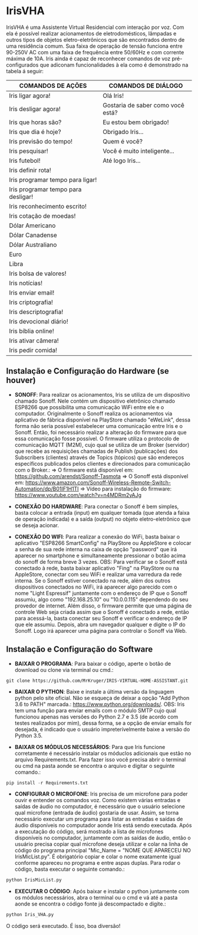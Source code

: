 # IrisVHA

IrisVHA é uma Assistente Virtual Residencial com interação por voz. Com ela é possível realizar acionamentos de eletrodomésticos, lâmpadas e outros tipos de objetos eletro-eletrônicos que são encontrados dentro de uma residência comum. Sua faixa de operação de tensão funciona entre 90-250V AC com uma faixa de frequência entre 50/60Hz e com corrente máxima de 10A. Iris ainda é capaz de reconhecer comandos de voz pré-configurados que adiconam funcionalidades à ela como é demonstrado na tabela á seguir:

COMANDOS DE AÇÕES                     | COMANDOS DE DIÁLOGO     
------------------------------------- | -------------------------------------
Iris ligar agora!                     | Olá Iris!                            
Iris desligar agora!                  | Gostaria de saber como você está?     
Iris que horas são?                   | Eu estou bem obrigado!                 
Iris que dia é hoje?                  | Obrigado Iris...                       
Iris previsão do tempo!               | Quem é você?                          
Iris pesquisar!                       | Você é muito inteligente...           
Iris futebol!                         | Até logo Iris...                       
Iris definir rota!                    |                                       
Iris programar tempo para ligar!      |                                        
Iris programar tempo para desligar!   |                                       
Iris reconhecimento escrito!          |                                       
Iris cotação de moedas!               |                                       
Dólar Americano                       |                                       
Dólar Canadense                       |                                        
Dólar Australiano                     |                                       
Euro                                  |                                       
Libra                                 |                                       
Iris bolsa de valores!                |                                       
Iris notícias!                        |                                       
Iris enviar email!                    |                                       
Iris criptografia!                    |                                       
Iris descriptografia!                 |                                      
Iris devocional diário!               |                                      
Iris bíblia online!                   |                                      
Iris ativar câmera!                   |                                       
Iris pedir comida!                    |   
                                                      

## Instalação e Configuração do Hardware (se houver)

* **SONOFF**: Para realizar os acionamentos, Iris se utiliza de um dispositivo chamado Sonoff. Nele contém um dispositivo eletrônico chamado ESP8266 que possibilita uma comunicação WiFi entre ele e o computador. Originalmente o Sonoff realiza os acionamentos via aplicativo de fábrica disponível na PlayStore chamado "eWeLink", dessa forma não seria possível estabelecer uma comunicação entre Iris e o Sonoff. Então, foi necessário realizar a alteração do firmware para que essa comunicação fosse possível. O firmware utiliza o protocolo de comunicação MQTT (M2M), cujo qual se utiliza de um Broker (servidor) que recebe as requisições chamadas de Publish (publicações) dos Subscribers (clientes) através de Topics (tópicos) que são endereços específicos publicados pelos clientes e direcionados para comunicação com o Broker.: 
=> O firmware está disponível em: https://github.com/arendst/Sonoff-Tasmota
=> O Sonoff está disponível em: https://www.amazon.com/Sonoff-Wireless-Remote-Switch-Automation/dp/B01IF1H1TI
=> Vídeo para instalação do firmware: https://www.youtube.com/watch?v=n4MDRm2yAJg

* **CONEXÃO DO HARDWARE**: Para conectar o Sonoff é bem simples, basta colocar a entrada (input) em qualquer tomada (que atenda a faixa de operação indicada) e a saída (output) no objeto eletro-eletrônico que se deseja acionar.                                             

* **CONEXÃO DO WIFI**: Para realizar a conexão do WiFi, basta baixar o aplicativo "ESP8266 SmartConfig" na PlayStore ou AppleStore e colocar a senha de sua rede interna na caixa de opção "password" que irá aparecer no smartphone e simultaneamente pressionar o botão acima do sonoff de forma breve 3 vezes.
OBS: Para verificar se o Sonoff está conectado à rede, basta baixar aplicativo "Fing" na PlayStore ou na AppleStore, conectar com seu WiFi e realizar uma varredura da rede interna. Se o Sonoff estiver conectado na rede, além dos outros dispositivos conectados no WiFi, irá aparecer algo parecido com o nome "Light Espressif" juntamente com o endereço de IP que o Sonoff assumiu, algo como "192.168.25.10"
ou "10.0.0.115" dependendo do seu provedor de internet.
Além disso, o firmware permite que uma página de controle Web seja criada assim que o Sonoff é conectado a rede, então para acessá-la, basta conectar seu Sonoff e verificar o endereço de IP que ele assumiu. Depois, abra um navegador qualquer e digite o IP do Sonoff. Logo irá aparecer uma página para controlar o Sonoff via Web.

## Instalação e Configuração do Software

* **BAIXAR O PROGRAMA**: Para baixar o código, aperte o botão de download ou clone via terminal ou cmd.:

```git
git clone https://github.com/MrKruger/IRIS-VIRTUAL-HOME-ASSISTANT.git
```

* **BAIXAR O PYTHON**: Baixe e instale a última versão da linguagem python pelo site oficial. Não se esqueça de deixar a opção "Add Python 3.6 to PATH" marcada.: https://www.python.org/downloads/.
OBS: Iris tem uma função para enviar emails com o módulo SMTP cujo qual funcionou apenas nas versões do Python 2.7 e 3.5 (de acordo com testes realizados por mim), dessa forma, se a opção de enviar emails for desejada, é indicado que o usuário impreterívelmente baixe a versão do Python 3.5.

* **BAIXAR OS MÓDULOS NECESSÁRIOS**: Para que Iris funcione corretamente é necessário instalar os móduclos adicionais que estão no arquivo Requirements.txt. Para fazer isso você precisa abrir o terminal ou cmd na pasta aonde se encontra o arquivo e digitar o seguinte comando.:

```py
pip install -r Requirements.txt
```
* **CONFIGURAR O MICROFONE**: Iris precisa de um microfone para poder ouvir e entender os comandos voz. Como existem várias entradas e saídas de áudio no computador, é necessário que o usuário selecione qual microfone (entrada de áudio) gostaria de usar. Assim, se torna necessário executar um programa para listar as entradas e saídas de áudio disponíveis no computador aonde Iris está sendo executada. Após a executação do código, será mostrado a lista de microfones disponíveis no computador, juntamente com as saídas de áudio, então o usuário precisa copiar qual microfone deseja utilizar e colar na linha de código do programa principal "Mic_Name = "NOME QUE APARECEU NO IrisMicList.py". É obrigatório copiar e colar o nome exatamente igual conforme apareceu no programa e entre aspas duplas. Para rodar o código, basta executar o seguinte comando.: 

```py
python IrisMicList.py
```

* **EXECUTAR O CÓDIGO**: Após baixar e instalar o python juntamente com os módulos necessários, abra o terminal ou o cmd e vá até a pasta aonde se encontra o código fonte já descompactado e digite.:

```py 
python Iris_VHA.py
```

O código será executado.
É isso, boa diversão!    

